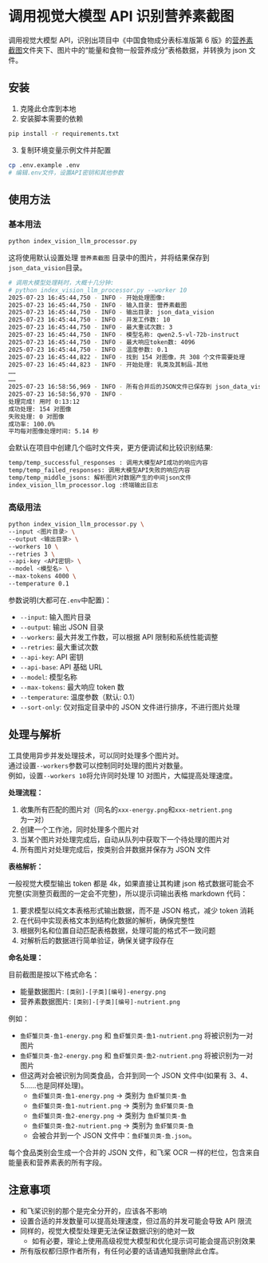 # 调用视觉大模型 API 识别营养素截图

调用视觉大模型 API，识别出项目中《中国食物成分表标准版第 6 版》的[营养素截图](营养素截图)文件夹下、图片中的“能量和食物一般营养成分”表格数据，并转换为 json 文件。

## 安装

1. 克隆此仓库到本地
2. 安装脚本需要的依赖

```bash
pip install -r requirements.txt
```

3. 复制环境变量示例文件并配置

```bash
cp .env.example .env
# 编辑.env文件，设置API密钥和其他参数
```

## 使用方法

### 基本用法

```bash
python index_vision_llm_processor.py
```

这将使用默认设置处理 `营养素截图` 目录中的图片，并将结果保存到`json_data_vision`目录。

```sh
# 调用大模型处理耗时，大概十几分钟:
# python index_vision_llm_processor.py --worker 10
2025-07-23 16:45:44,750 - INFO - 开始处理图像:
2025-07-23 16:45:44,750 - INFO - 输入目录: 营养素截图
2025-07-23 16:45:44,750 - INFO - 输出目录: json_data_vision
2025-07-23 16:45:44,750 - INFO - 并发工作数: 10
2025-07-23 16:45:44,750 - INFO - 最大重试次数: 3
2025-07-23 16:45:44,750 - INFO - 模型名称: qwen2.5-vl-72b-instruct
2025-07-23 16:45:44,750 - INFO - 最大响应token数: 4096
2025-07-23 16:45:44,750 - INFO - 温度参数: 0.1
2025-07-23 16:45:44,822 - INFO - 找到 154 对图像，共 308 个文件需要处理
2025-07-23 16:45:44,823 - INFO - 开始处理: 乳类及其制品-其他
……
……
2025-07-23 16:58:56,969 - INFO - 所有合并后的JSON文件已保存到 json_data_vision 目录
2025-07-23 16:58:56,970 - INFO -
处理完成! 用时 0:13:12
成功处理: 154 对图像
失败处理: 0 对图像
成功率: 100.0%
平均每对图像处理时间: 5.14 秒
```

会默认在项目中创建几个临时文件夹，更方便调试和比较识别结果:

```txt
temp/temp_successful_responses : 调用大模型API成功的响应内容
temp/temp_failed_responses: 调用大模型API失败的响应内容
temp/temp_middle_jsons: 解析图片对数据产生的中间json文件
index_vision_llm_processor.log :终端输出日志
```

### 高级用法

```bash
python index_vision_llm_processor.py \
--input <图片目录> \
--output <输出目录> \
--workers 10 \
--retries 3 \
--api-key <API密钥> \
--model <模型名> \
--max-tokens 4000 \
--temperature 0.1
```

参数说明(大都可在`.env`中配置)：

- `--input`: 输入图片目录
- `--output`: 输出 JSON 目录
- `--workers`: 最大并发工作数，可以根据 API 限制和系统性能调整
- `--retries`: 最大重试次数
- `--api-key`: API 密钥
- `--api-base`: API 基础 URL
- `--model`: 模型名称
- `--max-tokens`: 最大响应 token 数
- `--temperature`: 温度参数（默认: 0.1）
- `--sort-only`: 仅对指定目录中的 JSON 文件进行排序，不进行图片处理

## 处理与解析

工具使用异步并发处理技术，可以同时处理多个图片对。  
通过设置`--workers`参数可以控制同时处理的图片对数量。  
例如，设置`--workers 10`将允许同时处理 10 对图片，大幅提高处理速度。

**处理流程：**

1. 收集所有匹配的图片对（同名的`xxx-energy.png`和`xxx-netrient.png`为一对）
2. 创建一个工作池，同时处理多个图片对
3. 当某个图片对处理完成后，自动从队列中获取下一个待处理的图片对
4. 所有图片对处理完成后，按类别合并数据并保存为 JSON 文件

**表格解析：**

一般视觉大模型输出 token 都是 4k，如果直接让其构建 json 格式数据可能会不完整(实测整页截图的一定会不完整)，所以提示词输出表格 markdown 代码：

1. 要求模型以纯文本表格形式输出数据，而不是 JSON 格式，减少 token 消耗
2. 在代码中实现表格文本到结构化数据的解析，确保完整性
3. 根据列名和位置自动匹配表格数据，处理可能的格式不一致问题
4. 对解析后的数据进行简单验证，确保关键字段存在

**命名处理：**

目前截图是按以下格式命名：

- 能量数据图片: `[类别]-[子类][编号]-energy.png`
- 营养素数据图片: `[类别]-[子类][编号]-nutrient.png`

例如：

- `鱼虾蟹贝类-鱼1-energy.png` 和 `鱼虾蟹贝类-鱼1-nutrient.png` 将被识别为一对图片
- `鱼虾蟹贝类-鱼2-energy.png` 和 `鱼虾蟹贝类-鱼2-nutrient.png` 将被识别为一对图片
- 但这两对会被识别为同类食品，合并到同一个 JSON 文件中(如果有 3、4、5……也是同样处理)。
  - `鱼虾蟹贝类-鱼1-energy.png` → 类别为 `鱼虾蟹贝类-鱼`
  - `鱼虾蟹贝类-鱼1-nutrient.png` → 类别为 `鱼虾蟹贝类-鱼`
  - `鱼虾蟹贝类-鱼2-energy.png` → 类别为 `鱼虾蟹贝类-鱼`
  - `鱼虾蟹贝类-鱼2-nutrient.png` → 类别为 `鱼虾蟹贝类-鱼`
  - 会被合并到一个 JSON 文件中：`鱼虾蟹贝类-鱼.json`。

每个食品类别会生成一个合并的 JSON 文件，和飞桨 OCR 一样的栏位，包含来自能量表和营养素表的所有字段。

## 注意事项

- 和飞桨识别的那个是完全分开的，应该各不影响
- 设置合适的并发数量可以提高处理速度，但过高的并发可能会导致 API 限流
- 同样的，视觉大模型处理更无法保证数据识别的绝对一致
  - 如有必要，理论上使用高级视觉大模型和优化提示词可能会提高识别效果
- 所有版权都归原作者所有，有任何必要的话请通知我删除此仓库。

